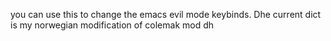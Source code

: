 you can use this  to change the emacs evil mode keybinds. Dhe current dict is my norwegian modification of colemak mod dh
